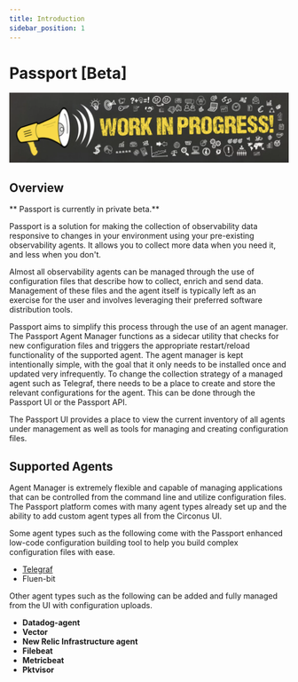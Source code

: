 ```yaml
---
title: Introduction
sidebar_position: 1
---
```


# Passport [Beta]

![Work in progress image](./img/work-in-progress-image.png)

## Overview

** Passport is currently in private beta.**

Passport is a solution for making the collection of observability data responsive to changes in your environment using your pre-existing observability agents. It allows you to collect more data when you need it, and less when you don't.


Almost all observability agents can be managed through the use of configuration files that describe how to collect, enrich and send data. Management of these files and the agent itself is typically left as an exercise for the user and involves leveraging their preferred software distribution tools.

Passport aims to simplify this process through the use of an agent manager. The Passport Agent Manager functions as a sidecar utility that checks for new configuration files and triggers the appropriate restart/reload functionality of the supported agent. The agent manager is kept intentionally simple, with the goal that it only needs to be installed once and updated very infrequently.
To change the collection strategy of a managed agent such as Telegraf, there needs to be a place to create and store the relevant configurations for the agent. This can be done through the Passport UI or the Passport API.

The Passport UI provides a place to view the current inventory of all agents under management as well as tools for managing and creating configuration files.

## Supported Agents

Agent Manager is extremely flexible and capable of managing applications that can be controlled from the command line and utilize configuration files. The Passport platform comes with many agent types already set up and the ability to add custom agent types all from the Circonus UI.

Some agent types such as the following come with the Passport enhanced low-code configuration building tool to help you build complex configuration files with ease.

- [Telegraf](https://github.com/influxdata/telegraf)
- Fluen-bit 

Other agent types such as the following can be added and fully managed from the UI with configuration uploads.

- **Datadog-agent**
- **Vector**
- **New Relic Infrastructure agent**
- **Filebeat**
- **Metricbeat**
- **Pktvisor** 
